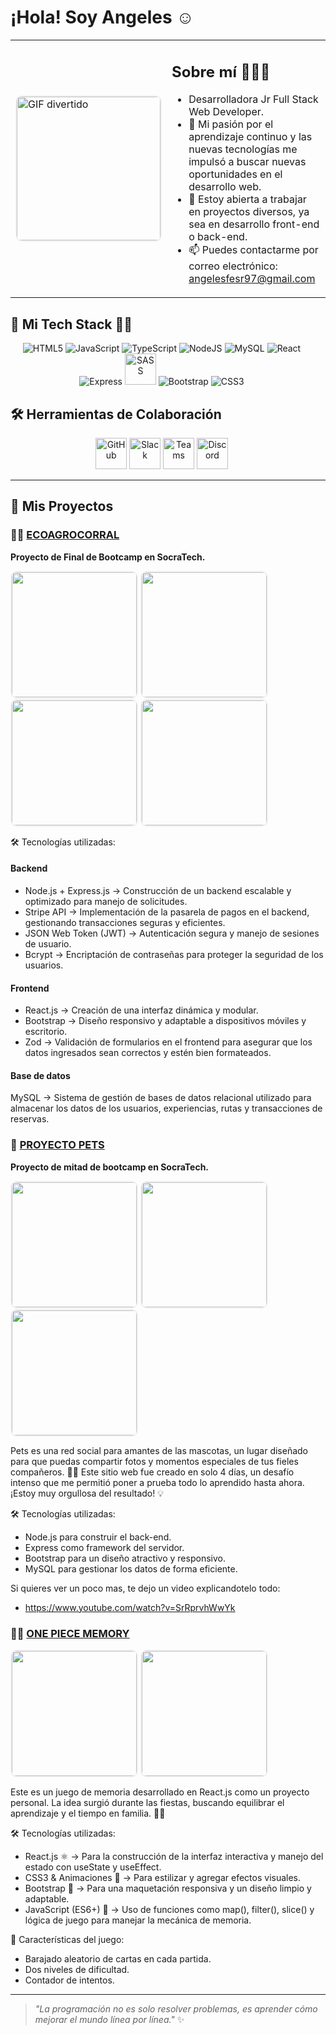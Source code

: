 #  ¡Hola! Soy Angeles ☺️

<table>
  <tr>
    <td>
      <img src="https://media.giphy.com/media/1yjpuTqR2LEGRyznsg/giphy.gif" 
           alt="GIF divertido" 
           width="230" 
           style="border: 2px solid #f0f0f0; border-radius: 10px;"/>
    </td>
    <td>
      <h2>Sobre mí 👩🏼‍💻</h2>
      <ul>
        <li>Desarrolladora Jr Full Stack Web Developer.</li>
        <li>🌱 Mi pasión por el aprendizaje continuo y las nuevas tecnologías me impulsó a buscar nuevas oportunidades en el desarrollo web.</li>
        <li>💼 Estoy abierta a trabajar en proyectos diversos, ya sea en desarrollo front-end o back-end.</li>
        <li>📫 Puedes contactarme por correo electrónico: <a href="mailto:angelesfesr97@gmail.com">angelesfesr97@gmail.com</a></li>
      </ul>
    </td>
  </tr>
</table>

## 🚀 Mi Tech Stack 👨‍💻

<p align="center">
  <span style="display: inline-block; margin-right: 20px;">
    <img src="https://img.icons8.com/color/48/000000/html-5.png" alt="HTML5" title="HTML5"/>
    <img src="https://img.icons8.com/color/48/000000/javascript.png" alt="JavaScript" title="JavaScript"/>
    <img src="https://img.icons8.com/color/48/000000/typescript.png" alt="TypeScript" title="TypeScript"/>
    <img src="https://img.icons8.com/color/48/000000/nodejs.png" alt="NodeJS" title="NodeJS"/>
    <img src="https://img.icons8.com/color/48/000000/mysql-logo.png" alt="MySQL" title="MySQL"/>
    <img src="https://img.icons8.com/color/48/000000/react-native.png" alt="React" title="React"/>
    <img src="https://img.icons8.com/ios/50/000000/express-js.png" alt="Express" title="Express"/>
    <img src="https://github.com/user-attachments/assets/46900a5a-7de1-46ab-a749-72c65d82edc3" alt="SASS" title="SASS" width="50" height="50"/>
    <img src="https://img.icons8.com/color/48/000000/bootstrap.png" alt="Bootstrap" title="Bootstrap"/>
    <img src="https://img.icons8.com/color/48/000000/css3.png" alt="CSS3" title="CSS3"/>
    
  </span>
</p>

## 🛠 Herramientas de Colaboración

<p align="center">
  <span style="display: inline-block; margin-right: 20px;">
    <img src="https://img.icons8.com/ios/50/000000/github.png" alt="GitHub" title="GitHub" width="50" height="50"/>
    <img src="https://github.com/user-attachments/assets/42b1e2a9-ff03-498c-a8e7-f0a69cb9eabb" alt="Slack" title="Slack" width="50" height="50"/>
    <img src="https://github.com/user-attachments/assets/8bbb067b-df19-498b-8c5f-76dc505f5f1b" alt="Teams" title="Teams" width="50" height="50"/>
    <img src="https://github.com/user-attachments/assets/4f56de72-36ab-4199-b081-719426336a6a" alt="Discord" title="Discord" width="50" height="50"/>
  </span>
</p>

---

## 💫 Mis Proyectos

### 👩‍🌾 [ECOAGROCORRAL](https://github.com/AngelesFernandez1/ProyectoEcoAgroCorral)
**Proyecto de Final de Bootcamp en SocraTech.**

<p>
  <img src="https://github.com/user-attachments/assets/31c4b004-013b-4a5c-8368-54815705c93b" width="200" style="border: 2px solid #f0f0f0; border-radius: 10px;"/>
  <img src="https://github.com/user-attachments/assets/a4b2788c-27bd-45b1-9bfd-6404b77fa55d" width="200" style="border: 2px solid #f0f0f0; border-radius: 10px;"/>
  <img src="https://github.com/user-attachments/assets/065252d3-a07f-41ba-ae98-b0ef435ffe8d" width="200" style="border: 2px solid #f0f0f0; border-radius: 10px;"/>
  <img src="https://github.com/user-attachments/assets/90c5cc59-0cd9-4c0a-be9c-2b83e06eec89" width="200" style="border: 2px solid #f0f0f0; border-radius: 10px;"/>
</p>

🛠️ Tecnologías utilizadas:
#### Backend
- Node.js + Express.js → Construcción de un backend escalable y optimizado para manejo de solicitudes.
- Stripe API → Implementación de la pasarela de pagos en el backend, gestionando transacciones seguras y eficientes.
- JSON Web Token (JWT) → Autenticación segura y manejo de sesiones de usuario.
- Bcrypt → Encriptación de contraseñas para proteger la seguridad de los usuarios.

#### Frontend
- React.js → Creación de una interfaz dinámica y modular.
- Bootstrap → Diseño responsivo y adaptable a dispositivos móviles y escritorio.
- Zod → Validación de formularios en el frontend para asegurar que los datos ingresados sean correctos y estén bien formateados.

#### Base de datos
MySQL → Sistema de gestión de bases de datos relacional utilizado para almacenar los datos de los usuarios, experiencias, rutas y transacciones de reservas.

### 🐶 [PROYECTO PETS](https://github.com/AngelesFernandez1/Proyecto-Pets)
**Proyecto de mitad de bootcamp en SocraTech.**

<p>
  <img src="https://github.com/user-attachments/assets/339c5a71-672f-4e00-9c5a-7a5c1976598a" width="200" style="border: 2px solid #f0f0f0; border-radius: 10px;"/>
  <img src="https://github.com/user-attachments/assets/28dea1fc-2550-40ed-967f-238ac53eb2a3" width="200" style="border: 2px solid #f0f0f0; border-radius: 10px;"/>
  <img src="https://github.com/user-attachments/assets/cb103edb-ec07-4a06-86a2-3f9bbda77862" width="200" style="border: 2px solid #f0f0f0; border-radius: 10px;"/>
</p>

Pets es una red social para amantes de las mascotas, un lugar diseñado para que puedas compartir fotos y momentos especiales de tus fieles compañeros. 🐶🐱
Este sitio web fue creado en solo 4 días, un desafío intenso que me permitió poner a prueba todo lo aprendido hasta ahora. ¡Estoy muy orgullosa del resultado! 💡

🛠️ Tecnologías utilizadas:
- Node.js para construir el back-end.
- Express como framework del servidor.
- Bootstrap para un diseño atractivo y responsivo.
- MySQL para gestionar los datos de forma eficiente.

Si quieres ver un poco mas, te dejo un video explicandotelo todo:
- https://www.youtube.com/watch?v=SrRprvhWwYk

### 🏴‍☠ [ONE PIECE MEMORY](https://github.com/AngelesFernandez1/One-Piece-Memory)
<p>
  <img src="https://github.com/user-attachments/assets/77a55dbc-60c8-4dbb-8f78-8276740dbe6f" width="200" style="border: 2px solid #f0f0f0; border-radius: 10px;"/>
  <img src="https://github.com/user-attachments/assets/1c0823a6-6039-42a0-826b-44010b4e151d" width="200" style="border: 2px solid #f0f0f0; border-radius: 10px;"/>
</p>

Este es un juego de memoria desarrollado en React.js como un proyecto personal. La idea surgió durante las fiestas, buscando equilibrar el aprendizaje y el tiempo en familia. 🎄✨

🛠️ Tecnologías utilizadas:
- React.js ⚛️ → Para la construcción de la interfaz interactiva y manejo del estado con useState y useEffect.
- CSS3 & Animaciones 🎨 → Para estilizar y agregar efectos visuales.
- Bootstrap 💠 → Para una maquetación responsiva y un diseño limpio y adaptable.
- JavaScript (ES6+) 🚀 → Uso de funciones como map(), filter(), slice() y lógica de juego para manejar la mecánica de memoria.

🎯 Características del juego:
- Barajado aleatorio de cartas en cada partida.
- Dos niveles de dificultad.
- Contador de intentos.

---

> _"La programación no es solo resolver problemas, es aprender cómo mejorar el mundo línea por línea."_ ✨
